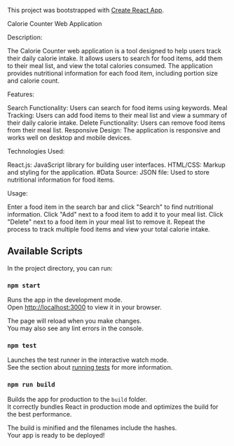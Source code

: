 This project was bootstrapped with [Create React App](https://github.com/facebook/create-react-app).

Calorie Counter Web Application

Description:

The Calorie Counter web application is a tool designed to help users track their daily calorie intake. It allows users to search for food items, add them to their meal list, and view the total calories consumed. The application provides nutritional information for each food item, including portion size and calorie count.

Features:

Search Functionality: Users can search for food items using keywords.
Meal Tracking: Users can add food items to their meal list and view a summary of their daily calorie intake.
Delete Functionality: Users can remove food items from their meal list.
Responsive Design: The application is responsive and works well on desktop and mobile devices.

Technologies Used: 

React.js: JavaScript library for building user interfaces.
HTML/CSS: Markup and styling for the application.
#Data Source:
JSON file: Used to store nutritional information for food items.

Usage:

Enter a food item in the search bar and click "Search" to find nutritional information.
Click "Add" next to a food item to add it to your meal list.
Click "Delete" next to a food item in your meal list to remove it.
Repeat the process to track multiple food items and view your total calorie intake.

## Available Scripts

In the project directory, you can run:

### `npm start`

Runs the app in the development mode.\
Open [http://localhost:3000](http://localhost:3000) to view it in your browser.

The page will reload when you make changes.\
You may also see any lint errors in the console.

### `npm test`

Launches the test runner in the interactive watch mode.\
See the section about [running tests](https://facebook.github.io/create-react-app/docs/running-tests) for more information.

### `npm run build`

Builds the app for production to the `build` folder.\
It correctly bundles React in production mode and optimizes the build for the best performance.

The build is minified and the filenames include the hashes.\
Your app is ready to be deployed!
